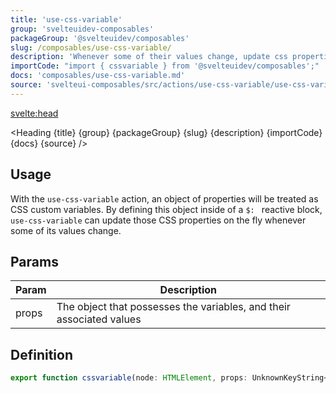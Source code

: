 ```yaml
---
title: 'use-css-variable'
group: 'svelteuidev-composables'
packageGroup: '@svelteuidev/composables'
slug: /composables/use-css-variable/
description: 'Whenever some of their values change, update css properties on the fly'
importCode: "import { cssvariable } from '@svelteuidev/composables';"
docs: 'composables/use-css-variable.md'
source: 'svelteui-composables/src/actions/use-css-variable/use-css-variable.ts'
---
```


<script lang='ts'>
    import { Demo, ComposableDemos } from '@svelteuidev/demos';
    import { Heading } from "$lib/components";
    import { base } from '$app/paths';
</script>

<svelte:head>
  <title>{title} - SvelteUI</title>
</svelte:head>

<Heading {title} {group} {packageGroup} {slug} {description} {importCode} {docs} {source} />

## Usage

With the `use-css-variable` action, an object of properties will be treated as CSS custom variables. By defining this object inside of a `$: ` reactive block, `use-css-variable` can update those CSS properties on the fly whenever some of its values change.

<Demo demo={ComposableDemos.useCssVariableDemo.usage} />

## Params

| Param | Description                                                          |
| ----- | -------------------------------------------------------------------- |
| props | The object that possesses the variables, and their associated values |

## Definition

```js
export function cssvariable(node: HTMLElement, props: UnknownKeyString<string>): ReturnType<Action>;
```
